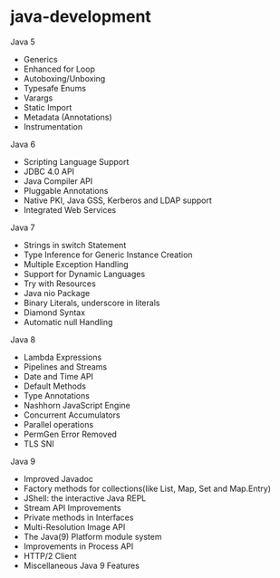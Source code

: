 # java-development

Java 5

- Generics
- Enhanced for Loop
- Autoboxing/Unboxing
- Typesafe Enums
- Varargs
- Static Import
- Metadata (Annotations)
- Instrumentation

Java 6

- Scripting Language Support
- JDBC 4.0 API
- Java Compiler API
- Pluggable Annotations
- Native PKI, Java GSS, Kerberos and LDAP support
- Integrated Web Services

Java 7

- Strings in switch Statement
- Type Inference for Generic Instance Creation
- Multiple Exception Handling
- Support for Dynamic Languages
- Try with Resources
- Java nio Package
- Binary Literals, underscore in literals
- Diamond Syntax
- Automatic null Handling

Java 8

- Lambda Expressions
- Pipelines and Streams
- Date and Time API
- Default Methods
- Type Annotations
- Nashhorn JavaScript Engine
- Concurrent Accumulators
- Parallel operations
- PermGen Error Removed
- TLS SNI

Java 9

- Improved Javadoc
- Factory methods for collections(like List, Map, Set and Map.Entry)
- JShell: the interactive Java REPL
- Stream API Improvements
- Private methods in Interfaces
- Multi-Resolution Image API
- The Java(9) Platform module system
- Improvements in Process API
- HTTP/2 Client
- Miscellaneous Java 9 Features
